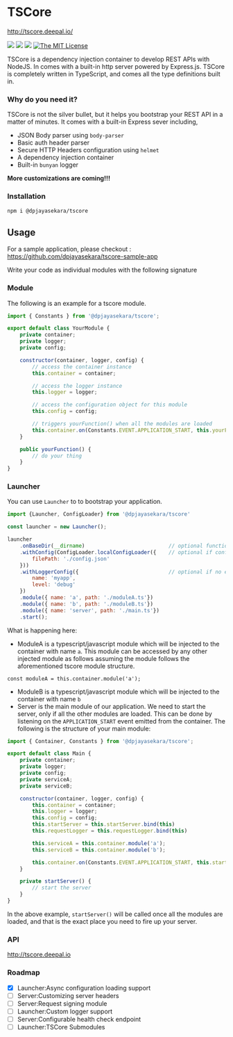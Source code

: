 # TSCore

http://tscore.deepal.io/

![](https://img.shields.io/npm/v/@dpjayasekara/tscore.svg?colorB=brightgreen&style=flat-square)
![](https://img.shields.io/david/dpjayasekara/tscore.svg?style=flat-square)
![](https://img.shields.io/travis/dpjayasekara/tscore/master.svg?style=flat-square)
[![The MIT License](https://img.shields.io/badge/license-MIT-orange.svg?style=flat-square)](http://opensource.org/licenses/MIT) 

TSCore is a dependency injection container to develop REST APIs with NodeJS. In comes with a built-in http server powered by Express.js. TSCore is completely written in TypeScript, and comes all the type definitions built in.

### Why do you need it?

TSCore is not the silver bullet, but it helps you bootstrap your REST API in a matter of minutes. It comes with a built-in Express sever including, 
- JSON Body parser using `body-parser`
- Basic auth header parser
- Secure HTTP Headers configuration using `helmet`
- A dependency injection container
- Built-in `bunyan` logger

**More customizations are coming!!!**

### Installation

```sh
npm i @dpjayasekara/tscore
```

## Usage

For a sample application, please checkout : https://github.com/dpjayasekara/tscore-sample-app

Write your code as individual modules with the following signature

### Module

The following is an example for a tscore module.

```js
import { Constants } from '@dpjayasekara/tscore';

export default class YourModule {
    private container;
    private logger;
    private config;

    constructor(container, logger, config) {
        // access the container instance
        this.container = container;

        // access the logger instance
        this.logger = logger;

        // access the configuration object for this module
        this.config = config;

        // triggers yourFunction() when all the modules are loaded
        this.container.on(Constants.EVENT.APPLICATION_START, this.yourFunction.bind(this));
    }

    public yourFunction() {
        // do your thing
    }
}

```

### Launcher

You can use `Launcher` to to bootstrap your application.

```js
import {Launcher, ConfigLoader} from '@dpjayasekara/tscore'

const launcher = new Launcher();

launcher
    .onBaseDir(__dirname)                           // optional function call. defaults to process.cwd()
    .withConfig(ConfigLoader.localConfigLoader({    // optional if config loading is required
        filePath: './config.json'
    }))
    .withLoggerConfig({                             // optional if no explicit minimum log level or log file is not configured
        name: 'myapp',
        level: 'debug'
    })
    .module({ name: 'a', path: './moduleA.ts'})
    .module({ name: 'b', path: './moduleB.ts'})
    .module({ name: 'server', path: './main.ts'})
    .start();

```

What is happening here:

- ModuleA is a typescript/javascript module which will be injected to the container with name `a`. This module can be accessed by any other injected module as follows assuming the module follows the aforementioned tscore module structure.

```
const moduleA = this.container.module('a');
```

- ModuleB is a typescript/javascript module which will be injected to the container with name `b`
- Server is the main module of our application. We need to start the server, only if all the other modules are loaded. This can be done by listening on the `APPLICATION_START` event emitted from the container. The following is the structure of your main module:

```js
import { Container, Constants } from '@dpjayasekara/tscore';

export default class Main {
    private container;
    private logger;
    private config;
    private serviceA;
    private serviceB;

    constructor(container, logger, config) {
        this.container = container;
        this.logger = logger;
        this.config = config;
        this.startServer = this.startServer.bind(this)
        this.requestLogger = this.requestLogger.bind(this)

        this.serviceA = this.container.module('a');
        this.serviceB = this.container.module('b');

        this.container.on(Constants.EVENT.APPLICATION_START, this.startServer);
    }

    private startServer() {
        // start the server
    }
}

```

In the above example, `startServer()` will be called once all the modules are loaded, and that is the exact place you need to fire up your server.

### API

http://tscore.deepal.io

### Roadmap

- [x] Launcher:Async configuration loading support
- [ ] Server:Customizing server headers
- [ ] Server:Request signing module
- [ ] Launcher:Custom logger support
- [ ] Server:Configurable health check endpoint
- [ ] Launcher:TSCore Submodules